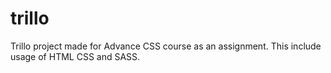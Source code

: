 # trillo
Trillo project made for Advance CSS course as an assignment. This include usage of HTML CSS and SASS.
